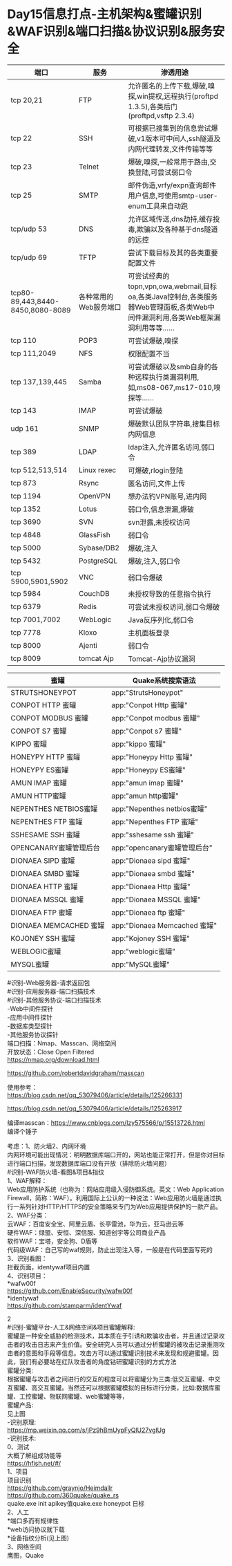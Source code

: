 Day15信息打点-主机架构&蜜罐识别&WAF识别&端口扫描&协议识别&服务安全  
=

|端口|服务|渗透用途|
|-|-|-|
|tcp 20,21|	FTP|	允许匿名的上传下载,爆破,嗅探,win提权,远程执行(proftpd 1.3.5),各类后门(proftpd,vsftp 2.3.4)|
|tcp 22	|SSH	|可根据已搜集到的信息尝试爆破,v1版本可中间人,ssh隧道及内网代理转发,文件传输等等|
|tcp 23	|Telnet	|爆破,嗅探,一般常用于路由,交换登陆,可尝试弱口令|
|tcp 25	|SMTP	|邮件伪造,vrfy/expn查询邮件用户信息,可使用smtp-user-enum工具来自动跑|
|tcp/udp 53|	DNS	|允许区域传送,dns劫持,缓存投毒,欺骗以及各种基于dns隧道的远控|
|tcp/udp 69|	TFTP	|尝试下载目标及其的各类重要配置文件|
|tcp80-89,443,8440-8450,8080-8089	|各种常用的Web服务端口	|可尝试经典的topn,vpn,owa,webmail,目标oa,各类Java控制台,各类服务器Web管理面板,各类Web中间件漏洞利用,各类Web框架漏洞利用等等……|
|tcp 110|	POP3|	可尝试爆破,嗅探|
|tcp 111,2049	|NFS|	权限配置不当|
|tcp 137,139,445|	Samba	|可尝试爆破以及smb自身的各种远程执行类漏洞利用,如,ms08-067,ms17-010,嗅探等……|
|tcp 143	|IMAP	|可尝试爆破|
|udp 161|	SNMP|	爆破默认团队字符串,搜集目标内网信息|
|tcp 389|	LDAP|	ldap注入,允许匿名访问,弱口令|
|tcp 512,513,514	|Linux rexec	|可爆破,rlogin登陆|
|tcp 873	|Rsync	|匿名访问,文件上传|
|tcp 1194	|OpenVPN|	想办法钓VPN账号,进内网|
|tcp 1352|	Lotus	|弱口令,信息泄漏,爆破|
|tcp 3690|	SVN|	svn泄露,未授权访问|
|tcp 4848	|GlassFish	|弱口令|
|tcp 5000|	Sybase/DB2|	爆破,注入|
|tcp 5432	|PostgreSQL|	爆破,注入,弱口令|
|tcp 5900,5901,5902	|VNC|	弱口令爆破|
|tcp 5984	|CouchDB|	未授权导致的任意指令执行|
|tcp 6379	|Redis|	可尝试未授权访问,弱口令爆破|
|tcp 7001,7002	|WebLogic	|Java反序列化,弱口令|
|tcp 7778	|Kloxo|	主机面板登录|
|tcp 8000	|Ajenti|	弱口令|
|tcp 8009	|tomcat Ajp|Tomcat-Ajp协议漏洞|

|蜜罐|	Quake系统搜索语法|
|-|-|
|STRUTSHONEYPOT |	app:"StrutsHoneypot" |
|CONPOT HTTP 蜜罐	|app:"Conpot Http 蜜罐" |
|CONPOT MODBUS 蜜罐	|app:"Conpot modbus 蜜罐" |
|CONPOT S7 蜜罐|app:"Conpot s7 蜜罐" |
|KIPPO 蜜罐|	app:"kippo 蜜罐" |
|HONEYPY HTTP 蜜罐|	app:"Honeypy Http 蜜罐" |
|HONEYPY ES蜜罐	|app:"Honeypy ES蜜罐" |
|AMUN IMAP 蜜罐|	app:"amun imap 蜜罐" |
|AMUN HTTP蜜罐	|app:"amun http蜜罐" |
|NEPENTHES NETBIOS蜜罐	|app:"Nepenthes netbios蜜罐" |
|NEPENTHES FTP 蜜罐|	app:"Nepenthes FTP 蜜罐" |
|SSHESAME SSH 蜜罐	|app:"sshesame ssh 蜜罐" |
|OPENCANARY蜜罐管理后台	|app:"opencanary蜜罐管理后台" |
|DIONAEA SIPD 蜜罐|	app:"Dionaea sipd 蜜罐" |
|DIONAEA SMBD 蜜罐|	app:"Dionaea smbd 蜜罐" |
|DIONAEA HTTP 蜜罐	|app:"Dionaea Http 蜜罐" |
|DIONAEA MSSQL 蜜罐|	app:"Dionaea MSSQL 蜜罐" |
|DIONAEA FTP 蜜罐|	app:"Dionaea ftp 蜜罐" |
|DIONAEA MEMCACHED 蜜罐|	app:"Dionaea Memcached 蜜罐" |
|KOJONEY SSH 蜜罐|	app:"Kojoney SSH 蜜罐" |
|WEBLOGIC蜜罐|	app:"weblogic蜜罐" |
|MYSQL蜜罐	|app:"MySQL蜜罐" |

 
#识别-Web服务器-请求返回包  
#识别-应用服务器-端口扫描技术  
#识别-其他服务协议-端口扫描技术  
-Web中间件探针  
-应用中间件探针  
-数据库类型探针  
-其他服务协议探针  
端口扫描：Nmap、Masscan、网络空间  
开放状态：Close Open Filtered  
https://nmap.org/download.html  

https://github.com/robertdavidgraham/masscan  

使用参考：  
https://blog.csdn.net/qq_53079406/article/details/125266331  

https://blog.csdn.net/qq_53079406/article/details/125263917  

编译masscan：https://www.cnblogs.com/lzy575566/p/15513726.html  
编译个锤子  

考虑：1、防火墙2、内网环境  
内网环境可能出现情况：明明数据库端口开的，网站也能正常打开，但是你对目标进行端口扫描，发现数据库端口没有开放（排除防火墙问题）  
#识别-WAF防火墙-看图&项目&指纹  
1、WAF解释：  
Web应用防护系统（也称为：网站应用级入侵防御系统。英文：Web Application Firewall，简称：WAF）。利用国际上公认的一种说法：Web应用防火墙是通过执行一系列针对HTTP/HTTPS的安全策略来专门为Web应用提供保护的一款产品。  
2、WAF分类：  
云WAF：百度安全宝、阿里云盾、长亭雷池，华为云，亚马逊云等  
硬件WAF：绿盟、安恒、深信服、知道创宇等公司商业产品  
软件WAF：宝塔，安全狗、D盾等  
代码级WAF：自己写的waf规则，防止出现注入等，一般是在代码里面写死的  
3、识别看图：   
拦截页面，identywaf项目内置  
4、识别项目：  
*wafw00f  
https://github.com/EnableSecurity/wafw00f  
*identywaf  
https://github.com/stamparm/identYwaf  

2  
#识别-蜜罐平台-人工&网络空间&项目蜜罐解释:  
蜜罐是一种安全威胁的检测技术，其本质在于引诱和欺骗攻击者，并且通过记录攻击者的攻击日志来产生价值。安全研究人员可以通过分析蜜罐的被攻击记录推测攻击者的意图和手段等信息。攻击方可以通过蜜罐识别技术来发现和规避蜜罐。因此，我们有必要站在红队攻击者的角度钻研蜜罐识别的方式方法  
蜜罐分类:  
根据蜜罐与攻击者之间进行的交互的程度可以将蜜罐分为三类:低交互蜜罐、中交互蜜罐、高交互蜜罐。当然还可以根据蜜罐模拟的目标进行分类，比如:数据库蜜罐、工控蜜罐、物联网蜜罐、web蜜罐等等，  
蜜罐产品:  
见上图  
-识别原理:   
https://mp.weixin.qq.com/s/jPz9hBmUypFyQlU27vglUg  
-识别技术:  
0、测试  
大概了解组成功能等  
https://hfish.net/#/  
1、项目  
项目识别  
https://github.com/graynjo/Heimdallr  
https://github.com/360quake/quake_rs  
quake.exe init apikey值quake.exe honeypot 日标  
2、人工  
*端口多而有规律性  
*web访问协议就下载  
*设备指纹分析(见上图)  
3、网络空间  
鹰图，Quake  
